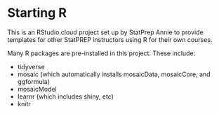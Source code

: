 # Starting R

This is an RStudio.cloud project set up by StatPrep Annie to provide templates for other StatPREP instructors using R for their own courses. 

Many R packages are pre-installed in this project. These include:

- tidyverse
- mosaic (which automatically installs mosaicData, mosaicCore, and ggformula)
- mosaicModel
- learnr (which includes shiny, etc)
- knitr 
